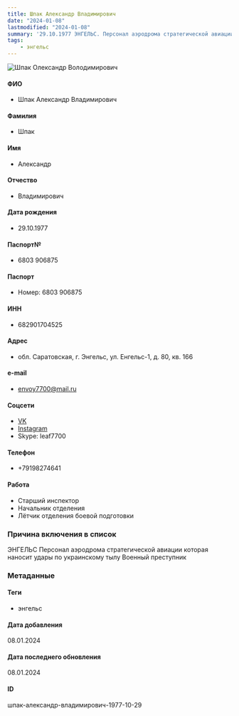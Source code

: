 ```yaml
---
title: Шпак Александр Владимирович
date: "2024-01-08"
lastmodified: "2024-01-08"
summary: '29.10.1977 ЭНГЕЛЬС. Персонал аэродрома стратегической авиации которая наносит удары по украинскому тылу. Военный преступник'
tags: 
    - энгельс
---
```

<!--# pp2-->
<!--## Фигурант-->
<!--### Личные данные-->
<!--#### Фото-->
![Шпак Олександр Володимирович ](https://molfar.com/images/optimized/1696844066_525497795.png)
#### ФИО
- Шпак Александр Владимирович
#### Фамилия
- Шпак
#### Имя
- Александр
#### Отчество
- Владимирович
#### Дата рождения
- 29.10.1977
#### Паспорт№
- 6803 906875
#### Паспорт
- Номер: 6803 906875
#### ИНН
- 682901704525
#### Адрес
- обл. Саратовская, г. Энгельс, ул. Енгельс-1, д. 80, кв. 166
#### e-mail
- envoy7700@mail.ru
#### Соцсети
- [VK](https://vk.com/id160604825)
- [Instagram](https://www.instagram.com/karls0/)
- Skype: leaf7700
#### Телефон
- +79198274641
#### Работа
- Старший инспектор
- Начальник отделения
- Лётчик отделения боевой подготовки
### Причина включения в список
ЭНГЕЛЬС
Персонал аэродрома стратегической авиации которая наносит удары по украинскому тылу
Военный преступник
### Метаданные
#### Теги
- энгельс
#### Дата добавления
08.01.2024
#### Дата последнего обновления
08.01.2024
#### ID
шпак-александр-владимирович-1977-10-29
<!--## END;-->
